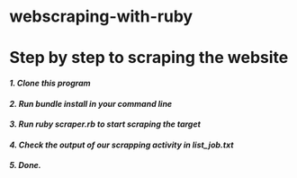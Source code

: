 # webscraping-with-ruby
# **Step by step to scraping the website**

#### _1. Clone this program_
#### _2. Run bundle install in your command line_
#### _3. Run ruby scraper.rb to start scraping the target_
#### _4. Check the output of our scrapping activity in list_job.txt_
#### _5. Done._
